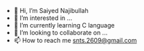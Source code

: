 - 👋 Hi, I’m Saiyed Najibullah
- 👀 I’m interested in ...
- 🌱 I’m currently learning C language
- 💞️ I’m looking to collaborate on ...
- 📫 How to reach me snts.2609@gmail.com

<!---
SNtarique/SNtarique is a ✨ special ✨ repository because its `README.md` (this file) appears on your GitHub profile.
You can click the Preview link to take a look at your changes.
--->
